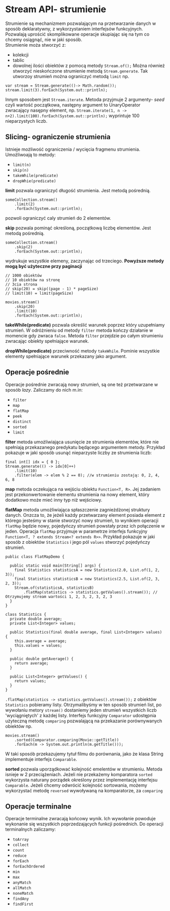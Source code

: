 # Stream API- strumienie
Strumienie są mechanizmem pozwalającym na przetwarzanie danych w sposób deklaratywny, z wykorzystaniem interfejsów
funkcyjnych. Pozwalają uprościć skomplikowane operacje skupiając się na tym co chcemy osiągnąć, nie w jaki sposób.  
Strumienie moża stworzyć z:
- kolekcji
- tablic
- dowolnej ilości obiektów z pomocą metody ``Stream.of();``
Można również stworzyć nieskończone strumienie metodą ``Stream.generate``. Tak utworzoy strumień można ograniczyć metodą
``limit`` np. 
```
var stream = Stream.generate(()-> Math.random());
stream.limit(3).forEach(System.out::println);
```
Innym sposobem jest ``Stream.iterate``. Metoda przyjmuje 2 argumenty- *seed* czyli wartość początkowa, następny argument 
to UnaryOperator zwracający nasępny element, np. ``Stream.iterate(1, n -> n+2).limit(100).forEach(System.out::println);``
wyprintuje 100 nieparzystych liczb.

## Slicing- ograniczenie strumienia
Istnieje możliwość ograniczenia / wycięcia fragmenu strumienia. Umożliwoają to metody:
- ``limit(n)``
- ``skip(n)``
- ``takeWhile(predicate)``
- ``dropWhie(predicate)``
  
**limit** pozwala ograniczyć długość strumienia. Jest metodą pośrednią.
```
someCollection.stream()
    .limit(2)
    .forEach(System.out::println);
```
pozwoli ograniczyć caly strumień do 2 elementów.   
  
**skip** pozwala pominąć określoną, początkową liczbę elementów. Jest metodą pośrednią.
```
someCollection.stream()
    .skip(2)
    .forEach(System.out::println);
```
wydrukuje wszystkie elemeny, zaczynając od trzeciego.
**Powyższe metody mogą być użyteczne przy paginacji**
```
// 1000 obiektów
// 10 obiektów na stronę
// 3cia strona
// skip(20) = skip((page - 1) * pageSize)
// limit(10) = limit(pageSize)

movies.stream()
    .skip(20)
    .limit(10)
    .forEach(System.out::println);
```
  
**takeWhile(predicate)** pozwala określić warunek poprzez który uzupełniamy strumień. W odróżnieniu od metody ``filter``
metoda kończy działanie w momencie gdy zwraca ``false``. Metoda ``filter`` przejdzie po całym strumieniu zwracając obiekty
spełniające warunek.  
  
**dropWhile(predicate)** przeciwność metody ``takeWhile``. Pominie wszystkie elementy spełniające warunek przekazany jako
argument. 


## Operacje pośrednie
Operacje pośrednie zwracają nowy strumień, są one też przetwarzane w sposób *lazy*. Zaliczamy do nich m.in:
- ``filter``
- ``map``
- ``flatMap``
- ``peek``
- ``distinct``
- ``sorted``
- ``limit``
  
**filter** metoda umożliwiająca usunięcie ze strumienia elementów, które nie spełniają przekazanego predykatu będącego
argumentem metody. Przykład pokazuje w jaki sposób usunąć nieparzyste liczby ze strumienia liczb:
```
final int[] idx = { 0 };
Stream.generate(() -> idx[0]++)
    .limit(10)
    .filter(elem -> elem % 2 == 0); //w strumieniu zostają: 0, 2, 4, 6, 8
```
    
**map** metoda oczekująca na wejściu obiektu ``Function<T, R>``. Jej zadaniem jest przekonwertowanie elementu strumienia
na nowy element, który dodatkowo może mieć inny typ niż wejściowy.  
  
**flatMap** metoda umożliwiająca spłaszczenie zagnieżdżonej struktury danych. Onzcza to, że jeżeli każdy przetwarzany
element posiada element z którego jesteśmy w stanie stworzyć nowy strumień, to wynikiem operacji ``flatMap`` będzie nowy,
pojedyńczy strumień powstały przez ich połączenie w jeden. Operacja ``flatMap`` przyjmuje w parametrze interfejs funkcyjny
``Function<T, ? extends Stream<? extends R>>``. Przykład pokazuje w jaki sposób z obiektów ``Statistics`` i jego pól 
``values`` stworzyć pojedyńczy strumień. 
```
public class FlatMapDemo {

  public static void main(String[] args) {
    final Statistics statisticsA = new Statistics(2.0, List.of(1, 2, 3));
    final Statistics statisticsB = new Statistics(2.5, List.of(2, 3, 2, 3));
    Stream.of(statisticsA, statisticsB)
        .flatMap(statistics -> statistics.getValues().stream()); // Otrzymujemy stream wartości 1, 2, 3, 2, 3, 2, 3
  }
}

class Statistics {
  private double average;
  private List<Integer> values;

  public Statistics(final double average, final List<Integer> values) {
    this.average = average;
    this.values = values;
  }

  public double getAverage() {
    return average;
  }

  public List<Integer> getValues() {
    return values;
  }
}
```
``.flatMap(statistics -> statistics.getValues().stream());`` z obiektów ``Statistics`` pobieramy listy. Otrzymalibyśmy 
w ten sposób strumień list, po wywołaniu metory ``stream()`` dostaniemy jeden strumień wszystkich liczb 'wyciągniętych' z
każdej listy. Interfejs funkcyjny ``Comparator`` udostępnia użyteczną metodę ``comparing`` pozwalającą na przekazanie 
porównywanych obiektów np.
```
movies.stream()
    .sorted(Comparator.comparing(Movie::getTitle))
    .forEach(m -> System.out.println(m.getTitle()));
```
W taki sposób przekazujemy tytuł filmu do porównania, jako że klasa String implementuje interfejs ``Comparable``. 
  
**sorted** pozwala uporządkować kolejność emelentów w strumieniu. Metoda isnieje w 2 przeciążeniach. Jeżeli nie przekażemy
komparatora ``sorted`` wykorzysta naturany porządek określony przez implementację interfejsu ``Comparable``. Jeżeli chcemy
odwrócić kolejność sortowania, możemy wykorzystać metodę ``reversed`` wywoływaną na komparatorze, za ``comparing``

## Operacje terminalne
Operacje terminalne zwracają końcowy wynik. Ich wywołanie powoduje wykonanie się wszystkich poprzedzających funkcji 
pośrednich. Do operacji terminalnych zaliczamy:
- ``toArray``
- ``collect``
- ``count``
- ``reduce``
- ``forEach``
- ``forEachOrdered``
- ``min``
- ``max``
- ``anyMatch``
- ``allMatch``
- ``noneMatch``
- ``findAny``
- ``findFirst``
